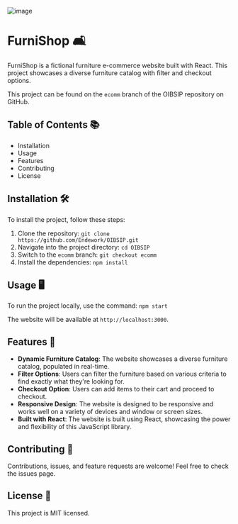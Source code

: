 ![image](https://github.com/Endework/OIBSIP/assets/83136075/01e2ef1b-82cb-4f65-a994-04c7282cad66)

 # FurniShop 🛋️

FurniShop is a fictional furniture e-commerce website built with React. This project showcases a diverse furniture catalog with filter and checkout options.

This project can be found on the `ecomm` branch of the OIBSIP repository on GitHub.

## Table of Contents 📚

- Installation
- Usage
- Features
- Contributing
- License

## Installation 🛠️

To install the project, follow these steps:

1. Clone the repository: `git clone https://github.com/Endework/OIBSIP.git`
2. Navigate into the project directory: `cd OIBSIP`
3. Switch to the `ecomm` branch: `git checkout ecomm`
4. Install the dependencies: `npm install`

## Usage 🖥️

To run the project locally, use the command: `npm start`

The website will be available at `http://localhost:3000`.

## Features 🌟

- **Dynamic Furniture Catalog**: The website showcases a diverse furniture catalog, populated in real-time.
- **Filter Options**: Users can filter the furniture based on various criteria to find exactly what they're looking for.
- **Checkout Option**: Users can add items to their cart and proceed to checkout.
- **Responsive Design**: The website is designed to be responsive and works well on a variety of devices and window or screen sizes.
- **Built with React**: The website is built using React, showcasing the power and flexibility of this JavaScript library.

## Contributing 🤝

Contributions, issues, and feature requests are welcome! Feel free to check the issues page.

## License 📄

This project is MIT licensed.
